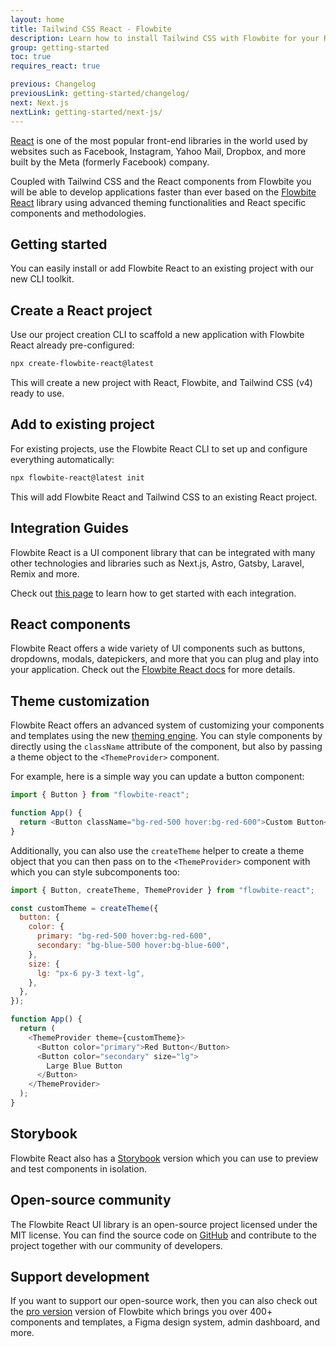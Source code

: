 ```yaml
---
layout: home
title: Tailwind CSS React - Flowbite
description: Learn how to install Tailwind CSS with Flowbite for your React project and start developing modern web applications using interactive elements based on utility classes
group: getting-started
toc: true
requires_react: true

previous: Changelog
previousLink: getting-started/changelog/
next: Next.js
nextLink: getting-started/next-js/
---
```


[React](https://react.dev/) is one of the most popular front-end libraries in the world used by websites such as Facebook, Instagram, Yahoo Mail, Dropbox, and more built by the Meta (formerly Facebook) company.

Coupled with Tailwind CSS and the React components from Flowbite you will be able to develop applications faster than ever based on the [Flowbite React](https://flowbite-react.com) library using advanced theming functionalities and React specific components and methodologies.

## Getting started

You can easily install or add Flowbite React to an existing project with our new CLI toolkit.

## Create a React project

Use our project creation CLI to scaffold a new application with Flowbite React already pre-configured:

```bash
npx create-flowbite-react@latest
```

This will create a new project with React, Flowbite, and Tailwind CSS (v4) ready to use.

## Add to existing project

For existing projects, use the Flowbite React CLI to set up and configure everything automatically:

```bash
npx flowbite-react@latest init
```

This will add Flowbite React and Tailwind CSS to an existing React project.

## Integration Guides

Flowbite React is a UI component library that can be integrated with many other technologies and libraries such as Next.js, Astro, Gatsby, Laravel, Remix and more.

Check out [this page](https://flowbite-react.com/docs/getting-started/quickstart) to learn how to get started with each integration.

## React components

Flowbite React offers a wide variety of UI components such as buttons, dropdowns, modals, datepickers, and more that you can plug and play into your application. Check out the [Flowbite React docs](https://flowbite-react.com/docs/components/button) for more details.

## Theme customization

Flowbite React offers an advanced system of customizing your components and templates using the new [theming engine](https://flowbite-react.com/docs/customize/theme). You can style components by directly using the `className` attribute of the component, but also by passing a theme object to the `<ThemeProvider>` component.

For example, here is a simple way you can update a button component:

```javascript
import { Button } from "flowbite-react";

function App() {
  return <Button className="bg-red-500 hover:bg-red-600">Custom Button</Button>;
}
```

Additionally, you can also use the `createTheme` helper to create a theme object that you can then pass on to the `<ThemeProvider>` component with which you can style subcomponents too:

```javascript
import { Button, createTheme, ThemeProvider } from "flowbite-react";

const customTheme = createTheme({
  button: {
    color: {
      primary: "bg-red-500 hover:bg-red-600",
      secondary: "bg-blue-500 hover:bg-blue-600",
    },
    size: {
      lg: "px-6 py-3 text-lg",
    },
  },
});

function App() {
  return (
    <ThemeProvider theme={customTheme}>
      <Button color="primary">Red Button</Button>
      <Button color="secondary" size="lg">
        Large Blue Button
      </Button>
    </ThemeProvider>
  );
}
```

## Storybook

Flowbite React also has a [Storybook](https://flowbite-react.com/storybook) version which you can use to preview and test components in isolation.

## Open-source community

The Flowbite React UI library is an open-source project licensed under the MIT license. You can find the source code on [GitHub](https://github.com/themesberg/flowbite-react) and contribute to the project together with our community of developers.

## Support development

If you want to support our open-source work, then you can also check out the [pro version](https://flowbite.com/pro/) version of Flowbite which brings you over 400+ components and templates, a Figma design system, admin dashboard, and more.